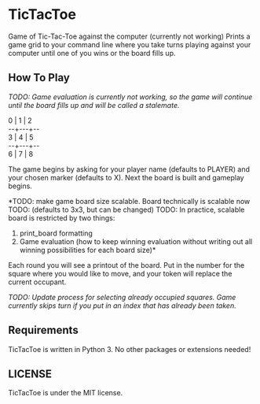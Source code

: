 # TicTacToe
Game of Tic-Tac-Toe against the computer (currently not working)
Prints a game grid to your command line where you take turns playing against
your computer until one of you wins or the board fills up.

## How To Play
*TODO: Game evaluation is currently not working, so the game will continue
until the board fills up and will be called a stalemate.*

0 | 1 | 2  
--+---+--  
3 | 4 | 5  
--+---+--  
6 | 7 | 8  
  
The game begins by asking for your player name (defaults to PLAYER) and your
chosen marker (defaults to X).
Next the board is built and gameplay begins.

*TODO: make game board size scalable. Board technically is scalable now
TODO: (defaults to 3x3, but can be changed)
TODO: In practice, scalable board is restricted by two things:
1. print_board formatting
2. Game evaluation (how to keep winning evaluation without writing out all
  winning possibilities for each board size)*

Each round you will see a printout of the board. Put in the number for the
square where you would like to move, and your token will replace the current
occupant.

*TODO: Update process for selecting already occupied squares.
Game currently skips turn if you put in an index that has already been taken.*


## Requirements
TicTacToe is written in Python 3. No other packages or extensions needed!


## LICENSE
TicTacToe is under the MIT license.
